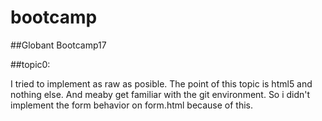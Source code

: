 # bootcamp
##Globant Bootcamp17

##topic0:

I tried to implement as raw as posible. The point of this topic is html5 and
nothing else. And meaby get familiar with the git environment.
So i didn't implement the form behavior on form.html because of this.
